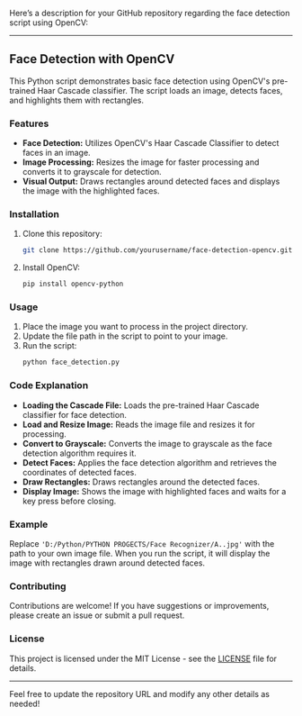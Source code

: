 Here’s a description for your GitHub repository regarding the face detection script using OpenCV:

---

## Face Detection with OpenCV

This Python script demonstrates basic face detection using OpenCV's pre-trained Haar Cascade classifier. The script loads an image, detects faces, and highlights them with rectangles.

### Features
- **Face Detection:** Utilizes OpenCV's Haar Cascade Classifier to detect faces in an image.
- **Image Processing:** Resizes the image for faster processing and converts it to grayscale for detection.
- **Visual Output:** Draws rectangles around detected faces and displays the image with the highlighted faces.

### Installation
1. Clone this repository:
   ```bash
   git clone https://github.com/yourusername/face-detection-opencv.git
   ```
2. Install OpenCV:
   ```bash
   pip install opencv-python
   ```

### Usage
1. Place the image you want to process in the project directory.
2. Update the file path in the script to point to your image.
3. Run the script:
   ```bash
   python face_detection.py
   ```

### Code Explanation
- **Loading the Cascade File:** Loads the pre-trained Haar Cascade classifier for face detection.
- **Load and Resize Image:** Reads the image file and resizes it for processing.
- **Convert to Grayscale:** Converts the image to grayscale as the face detection algorithm requires it.
- **Detect Faces:** Applies the face detection algorithm and retrieves the coordinates of detected faces.
- **Draw Rectangles:** Draws rectangles around the detected faces.
- **Display Image:** Shows the image with highlighted faces and waits for a key press before closing.

### Example
Replace `'D:/Python/PYTHON PROGECTS/Face Recognizer/A..jpg'` with the path to your own image file. When you run the script, it will display the image with rectangles drawn around detected faces.

### Contributing
Contributions are welcome! If you have suggestions or improvements, please create an issue or submit a pull request.

### License
This project is licensed under the MIT License - see the [LICENSE](LICENSE) file for details.

---

Feel free to update the repository URL and modify any other details as needed!
